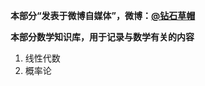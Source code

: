 **本部分“发表于微博自媒体”，微博：[@钻石草帽](https://weibo.com/strawhatchan)**

**本部分数学知识库，用于记录与数学有关的内容**

1. 线性代数
2. 概率论
